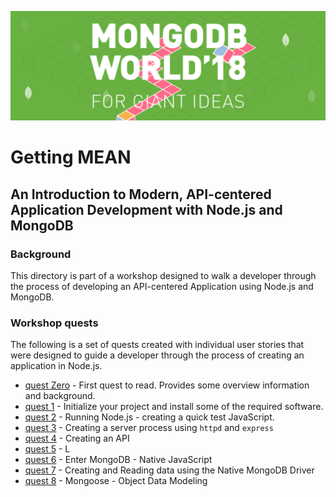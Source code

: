 ![MongoDB](../images/header.png "MongoDB")
# Getting MEAN
## An Introduction to Modern, API-centered Application Development with Node.js and MongoDB

### Background

This directory is part of a workshop designed to walk a developer through the process of developing an API-centered Application using Node.js and MongoDB.

### Workshop quests

The following is a set of quests created with individual user stories that were designed to guide a developer through the process of creating an application in Node.js.

* [quest Zero](./quest0.md) - First quest to read.  Provides some overview information and background.
* [quest 1](./quest1.md) - Initialize your project and install some of the required software.
* [quest 2](./quest2.md) - Running Node.js - creating a quick test JavaScript.
* [quest 3](./quest3.md) - Creating a server process using `httpd` and `express`
* [quest 4](./quest4.md) - Creating an API
* [quest 5](./quest5.md) - L
* [quest 6](./quest6.md) - Enter MongoDB - Native JavaScript
* [quest 7](./quest7.md) - Creating and Reading data using the Native MongoDB Driver
* [quest 8](./quest8.md) - Mongoose - Object Data Modeling


